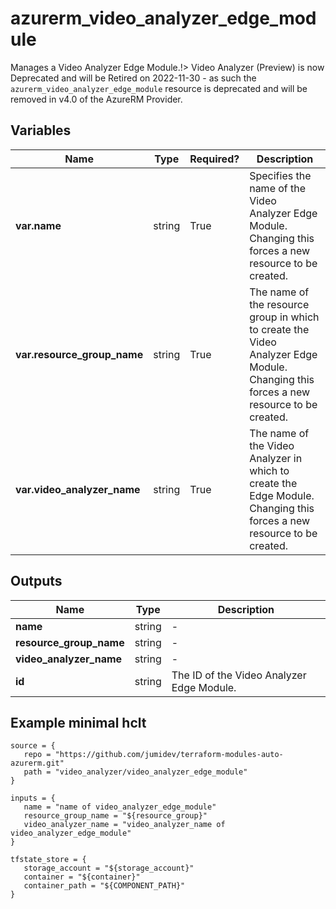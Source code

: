 # azurerm_video_analyzer_edge_module

Manages a Video Analyzer Edge Module.!> Video Analyzer (Preview) is now Deprecated and will be Retired on 2022-11-30 - as such the `azurerm_video_analyzer_edge_module` resource is deprecated and will be removed in v4.0 of the AzureRM Provider.

## Variables

| Name | Type | Required? |  Description |
| ---- | ---- | --------- |  ----------- |
| **var.name** | string | True | Specifies the name of the Video Analyzer Edge Module. Changing this forces a new resource to be created. | 
| **var.resource_group_name** | string | True | The name of the resource group in which to create the Video Analyzer Edge Module. Changing this forces a new resource to be created. | 
| **var.video_analyzer_name** | string | True | The name of the Video Analyzer in which to create the Edge Module. Changing this forces a new resource to be created. | 



## Outputs

| Name | Type | Description |
| ---- | ---- | --------- | 
| **name** | string  | - | 
| **resource_group_name** | string  | - | 
| **video_analyzer_name** | string  | - | 
| **id** | string  | The ID of the Video Analyzer Edge Module. | 

## Example minimal hclt

```hcl
source = {
   repo = "https://github.com/jumidev/terraform-modules-auto-azurerm.git" 
   path = "video_analyzer/video_analyzer_edge_module" 
}

inputs = {
   name = "name of video_analyzer_edge_module" 
   resource_group_name = "${resource_group}" 
   video_analyzer_name = "video_analyzer_name of video_analyzer_edge_module" 
}

tfstate_store = {
   storage_account = "${storage_account}" 
   container = "${container}" 
   container_path = "${COMPONENT_PATH}" 
}


```